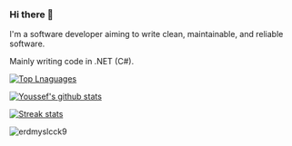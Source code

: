 ### Hi there 👋

I'm a software developer aiming to write clean, maintainable, and reliable software.

Mainly writing code in .NET (C#).

[![Top Lnaguages](https://github-readme-stats.vercel.app/api/top-langs/?username=MrYusuf61&layout=compact&langs_count=6&theme=nord)](https://github.com/MrYusuf61)

[![Youssef's github stats](https://github-readme-stats.vercel.app/api?username=MrYusuf61&show_icons=true&title_color=fff&icon_color=79ff97&text_color=9f9f9f&bg_color=151515)](https://github.com/MrYusuf61)

[![Streak stats](https://github-readme-streak-stats.herokuapp.com/?user=MrYusuf61&theme=dark)](https://github.com/MrYusuf61)

<p align="left"> <img src="https://komarev.com/ghpvc/?username=erdmyslcck9&label=Profile%20views&color=0e75b6&style=flat" alt="erdmyslcck9" /> </p>
